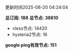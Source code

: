 更新时间2025-08-20 04:24:04

**总订阅: 188**
**总节点: 38810**
- vless节点: 14420
- hysteria2节点: 16

**google ping有效节点: 151**
